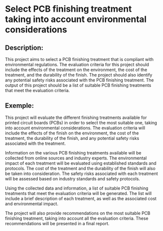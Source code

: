 # Select PCB finishing treatment taking into account environmental considerations

## Description:
This project aims to select a PCB finishing treatment that is compliant with environmental regulations. The evaluation criteria for this project should include the effects of the treatment on the environment, the cost of the treatment, and the durability of the finish. The project should also identify any potential safety risks associated with the PCB finishing treatment. The output of this project should be a list of suitable PCB finishing treatments that meet the evaluation criteria.

## Exemple:
This project will evaluate the different finishing treatments available for printed circuit boards (PCBs) in order to select the most suitable one, taking into account environmental considerations. The evaluation criteria will include the effects of the finish on the environment, the cost of the treatment, the durability of the finish, and any potential safety risks associated with the treatment. 

Information on the various PCB finishing treatments available will be collected from online sources and industry experts. The environmental impact of each treatment will be evaluated using established standards and protocols. The cost of the treatment and the durability of the finish will also be taken into consideration. The safety risks associated with each treatment will be assessed based on industry standards and safety protocols. 

Using the collected data and information, a list of suitable PCB finishing treatments that meet the evaluation criteria will be generated. The list will include a brief description of each treatment, as well as the associated cost and environmental impact. 

The project will also provide recommendations on the most suitable PCB finishing treatment, taking into account all the evaluation criteria. These recommendations will be presented in a final report.